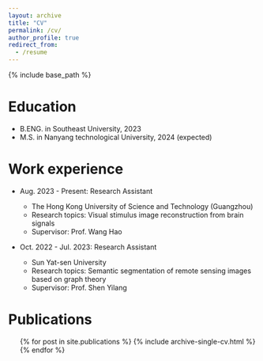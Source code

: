 ```yaml
---
layout: archive
title: "CV"
permalink: /cv/
author_profile: true
redirect_from:
  - /resume
---
```


{% include base_path %}

Education
======
* B.ENG. in Southeast University, 2023
* M.S. in Nanyang technological University, 2024 (expected)

Work experience
======
* Aug. 2023 - Present: Research Assistant
  * The Hong Kong University of Science and Technology (Guangzhou)
  * Research topics: Visual stimulus image reconstruction from brain signals
  * Supervisor: Prof. Wang Hao

* Oct. 2022 - Jul. 2023: Research Assistant
  * Sun Yat-sen University
  * Research topics: Semantic segmentation of remote sensing images based on graph theory
  * Supervisor: Prof. Shen Yilang
  
Publications
======
  <ul>{% for post in site.publications %}
    {% include archive-single-cv.html %}
  {% endfor %}</ul>
  

